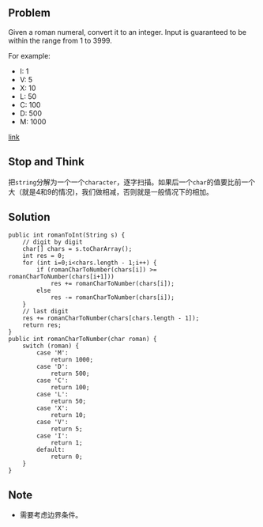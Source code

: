 ## Problem

Given a roman numeral, convert it to an integer.
Input is guaranteed to be within the range from 1 to 3999.

For example:

- I: 1
- V: 5
- X: 10
- L: 50
- C: 100
- D: 500
- M: 1000

[link](http://leetcode.com/onlinejudge#question_13)

## Stop and Think

把`string`分解为一个一个`character`，逐字扫描。如果后一个`char`的值要比前一个大（就是4和9的情况)，我们做相减，否则就是一般情况下的相加。

## Solution
    public int romanToInt(String s) {
        // digit by digit
        char[] chars = s.toCharArray();
        int res = 0;
        for (int i=0;i<chars.length - 1;i++) {
            if (romanCharToNumber(chars[i]) >= romanCharToNumber(chars[i+1]))
                res += romanCharToNumber(chars[i]);
            else
                res -= romanCharToNumber(chars[i]);
        }
        // last digit
        res += romanCharToNumber(chars[chars.length - 1]);
        return res;
    }
    public int romanCharToNumber(char roman) {
        switch (roman) {
            case 'M':
                return 1000;
            case 'D':
                return 500;
            case 'C':
                return 100;
            case 'L':
                return 50;
            case 'X':
                return 10;
            case 'V':
                return 5;
            case 'I':
                return 1;
            default:
                return 0;
        }
    }

## Note

- 需要考虑边界条件。